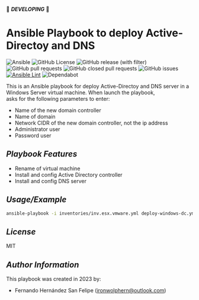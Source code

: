 :construction: ***DEVELOPING*** :construction:

**Ansible Playbook to deploy Active-Directoy and DNS**
======================================================

![Ansible](https://img.shields.io/badge/ansible-%231A1918.svg?style=flat&logo=ansible&logoColor=white)
![GitHub License](https://img.shields.io/github/license/ironwolphern/deploy-windows-dc)
![GitHub release (with filter)](https://img.shields.io/github/v/release/ironwolphern/deploy-windows-dc)
![GitHub pull requests](https://img.shields.io/github/issues-pr/ironwolphern/deploy-windows-dc)
![GitHub closed pull requests](https://img.shields.io/github/issues-pr-closed/ironwolphern/deploy-windows-dc)
![GitHub issues](https://img.shields.io/github/issues/ironwolphern/deploy-windows-dc)
[![Ansible Lint](https://github.com/ironwolphern/deploy-windows-dc/actions/workflows/ansible-lint.yml/badge.svg)](https://github.com/ironwolphern/deploy-windows-dc/actions/workflows/ansible-lint.yml)
![Dependabot](https://badgen.net/github/dependabot/ironwolphern/deploy-windows-dc)

This is an Ansible playbook for deploy Active-Directoy and DNS server in a Windows Server virtual machine. When launch the playbook,  
asks for the following parameters to enter:

- Name of the new domain controller
- Name of domain
- Network CIDR of the new domain controller, not the ip address
- Administrator user
- Password user

*Playbook Features*
-------------------

- Rename of virtual machine
- Install and config Active Directory controller
- Install and config DNS server

*Usage/Example*
---------------

```bash
ansible-playbook -i inventories/inv.esx.vmware.yml deploy-windows-dc.yml
```

*License*
---------

MIT

*Author Information*
--------------------

This playbook was created in 2023 by:

- Fernando Hernández San Felipe (ironwolphern@outlook.com)

